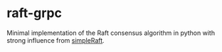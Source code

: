 # raft-grpc
Minimal implementation of the Raft consensus algorithm in python with strong influence from [simpleRaft](https://github.com/streed/simpleRaft).
